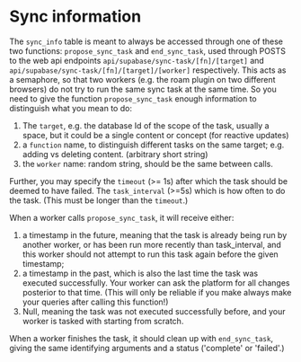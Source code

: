 # Sync information

The `sync_info` table is meant to always be accessed through one of these two functions: `propose_sync_task` and `end_sync_task`, used through POSTS to the web api endpoints `api/supabase/sync-task/[fn]/[target]` and `api/supabase/sync-task/[fn]/[target]/[worker]` respectively.
This acts as a semaphore, so that two workers (e.g. the roam plugin on two different browsers) do not try to run the same sync task at the same time. So you need to give the function `propose_sync_task` enough information to distinguish what you mean to do:

1. The `target`, e.g. the database Id of the scope of the task, usually a space, but it could be a single content or concept (for reactive updates)
2. a `function` name, to distinguish different tasks on the same target; e.g. adding vs deleting content. (arbitrary short string)
3. the `worker` name: random string, should be the same between calls.

Further, you may specify the `timeout` (>= 1s) after which the task should be deemed to have failed. The `task_interval` (>=5s) which is how often to do the task. (This must be longer than the `timeout`.)

When a worker calls `propose_sync_task`, it will receive either:

1. a timestamp in the future, meaning that the task is already being run by another worker, or has been run more recently than task_interval, and this worker should not attempt to run this task again before the given timestamp;
2. a timestamp in the past, which is also the last time the task was executed successfully. Your worker can ask the platform for all changes posterior to that time. (This will only be reliable if you make always make your queries after calling this function!)
3. Null, meaning the task was not executed successfully before, and your worker is tasked with starting from scratch.

When a worker finishes the task, it should clean up with `end_sync_task`, giving the same identifying arguments and a status ('complete' or 'failed'.)
